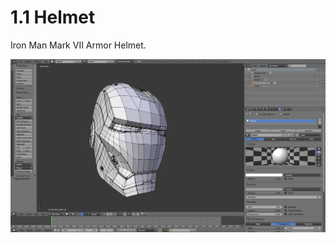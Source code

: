 # 1.1 Helmet

Iron Man Mark VII Armor Helmet.

![iron_man_mark_vii_armor_helmet](/Pictures/1.1_helmet.jpg)

